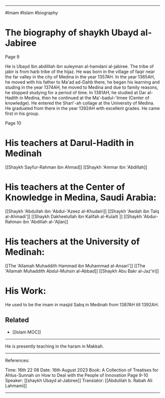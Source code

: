 
___
#Imam #Islam  #biography 
# The biography of shaykh Ubayd al-Jabiree

Page 9

He is Ubayd Ibn abdililah ibn suleyman al-hamdani al-jabiree.
The tribe of jabir is from harb tribe of the hijaz. He was born in the village of faqir near the far valley in the city of Medina in the year 1357AH. In the year 1365AH, he moved with his father to Ma'ad ad-Dahb there, he began his learning and studing in the year 1374AH, he moved to Medina and due to family reasons, he stopped studying for a period of time. In 1381AH, he studied at Dar al-Hadith in Medina, then he continued at the Ma'-badul-'ilmee (Center of knowledge). He entered the Shari'-ah collage at the University of Medina. He graduated from there in the year 1392AH with excellent grades. He came first in his group. 

Page 10
# His teachers at Darul-Hadith in Medinah

[[Shaykh Sayfur-Rahman ibn Ahmad]]
[[Shaykh 'Ammar ibn 'Abdillah]]
# His teachers at the Center of Knowledge in Medina,  Saudi Arabia:

[[Shaykh 'Abdullah ibn 'Abdul-'Azeez al-Khudairi]]
[[Shaykh 'Awdah ibn Talq al-Ahmadi']]
[[Shaykh Dakheelullah ibn Kalifah al-Kulaiti ]]
[[Shaykh 'Abdur-Rahman ibn 'Abdillah al-'Ajlan]]

# His teachers at the University of Medinah:

[[The 'Allamah Muhaddith Hammad ibn Muhammad al-Ansari']]
[[The 'Allamah Muhaddith Abdul-Muhsin al-Abbad]]
[[Shaykh Abu Bakr al-Jaz'iri]]

# His Work:

He used to be the imam in masjid Sabq in Medinah from 1387AH till 1392AH.

## Related
- [[Islam MOC]] 
---
He is presently teaching in the haram in Makkah.
___

References:

 Time: 16th 22 08
 Date:  16th August 2023
 Book: A Collection of Treatises for Ahlus-Sunnah on How to Deal with the People of Innovation Page 9-10
 Speaker: [[shaykh Ubayd al-Jabiree]]
 Translator: [[Abdulilah b. Rabah Ali Lahmami]]
___


